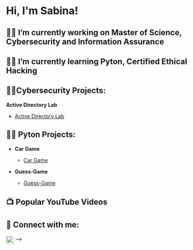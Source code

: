 <h1>Hi, I'm Sabina!</h1>

<h2>👩‍🎓 I’m currently working on Master of Science, Cybersecurity and Information Assurance  </h2>
<h2> 🐱‍💻 I’m currently learning Pyton, Certified Ethical Hacking</h2>

<h2> 👩‍💻Cybersecurity Projects:</h2>

 <b>Active Directory Lab </b>
  - [Active Directory Lab](https://github.com/sabina25111/Active-Directory-Lab)
  

<h2> 👩‍💻 Pyton Projects:</h2>

- <b>Car Game</b>
  - [Car Game](https://github.com/sabina25111/Car-Game.py)
  
- <b>Guess-Game</b>
  - [Guess-Game](https://github.com/sabina25111/Guess-Game)
  
  

<h2> 📺 Popular YouTube Videos</h2>



<h2> 🤝 Connect with me:</h2>

[<img align="left" alt="SabinaDukhovny | LinkedIn" width="22px" src="https://cdn.jsdelivr.net/npm/simple-icons@v3/icons/linkedin.svg" />][linkedin]


[linkedin]: https://www.linkedin.com/in/sabina-dukhovny-0275b184/




-->
